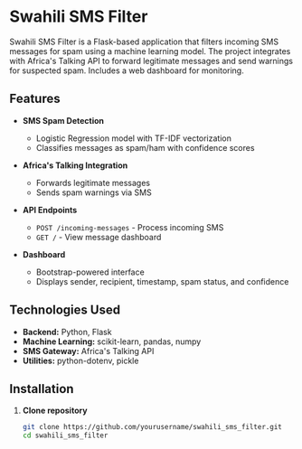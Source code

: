 # Swahili SMS Filter

Swahili SMS Filter is a Flask-based application that filters incoming SMS messages for spam using a machine learning model. The project integrates with Africa's Talking API to forward legitimate messages and send warnings for suspected spam. Includes a web dashboard for monitoring.

## Features

- **SMS Spam Detection**
  - Logistic Regression model with TF-IDF vectorization
  - Classifies messages as spam/ham with confidence scores
  
- **Africa's Talking Integration**
  - Forwards legitimate messages
  - Sends spam warnings via SMS

- **API Endpoints**
  - `POST /incoming-messages` - Process incoming SMS
  - `GET /` - View message dashboard

- **Dashboard**
  - Bootstrap-powered interface
  - Displays sender, recipient, timestamp, spam status, and confidence

## Technologies Used

- **Backend:** Python, Flask
- **Machine Learning:** scikit-learn, pandas, numpy
- **SMS Gateway:** Africa's Talking API
- **Utilities:** python-dotenv, pickle

## Installation

1. **Clone repository**
   ```bash
   git clone https://github.com/yourusername/swahili_sms_filter.git
   cd swahili_sms_filter
